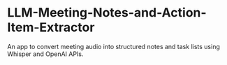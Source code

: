 # LLM-Meeting-Notes-and-Action-Item-Extractor
An app to convert meeting audio into structured notes and task lists using Whisper and OpenAI APIs.
